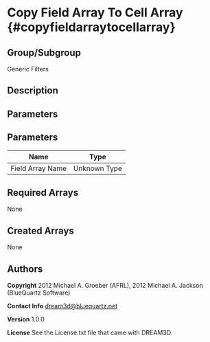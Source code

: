 Copy Field Array To Cell Array {#copyfieldarraytocellarray}
==============================
## Group/Subgroup ##
Generic Filters

## Description ##


## Parameters ## 


## Parameters ## 

| Name | Type |
|------|------|
| Field Array Name | Unknown Type |

## Required Arrays ##
None




## Created Arrays ##
None





## Authors ##

**Copyright** 2012 Michael A. Groeber (AFRL), 2012 Michael A. Jackson (BlueQuartz Software)

**Contact Info** dream3d@bluequartz.net

**Version** 1.0.0

**License**  See the License.txt file that came with DREAM3D.


